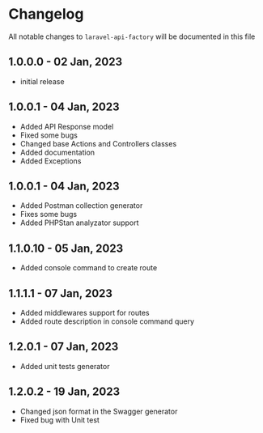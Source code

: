 # Changelog

All notable changes to `laravel-api-factory` will be documented in this file

## 1.0.0.0 - 02 Jan, 2023

- initial release

## 1.0.0.1 - 04 Jan, 2023

- Added API Response model
- Fixed some bugs
- Changed base Actions and Controllers classes
- Added documentation
- Added Exceptions

## 1.0.0.1 - 04 Jan, 2023
- Added Postman collection generator
- Fixes some bugs
- Added PHPStan analyzator support

## 1.1.0.10 - 05 Jan, 2023
- Added console command to create route

## 1.1.1.1 - 07 Jan, 2023
- Added middlewares support for routes
- Added route description in console command query

## 1.2.0.1 - 07 Jan, 2023
- Added unit tests generator

## 1.2.0.2 - 19 Jan, 2023
- Changed json format in the Swagger generator
- Fixed bug with Unit test